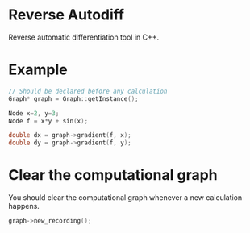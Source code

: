 # Reverse Autodiff

Reverse automatic differentiation tool in C++.

# Example

```c++
// Should be declared before any calculation
Graph* graph = Graph::getInstance();

Node x=2, y=3;
Node f = x*y + sin(x);

double dx = graph->gradient(f, x);
double dy = graph->gradient(f, y);
```

# Clear the computational graph

You should clear the computational graph whenever a new calculation happens.

```c++
graph->new_recording();
```

